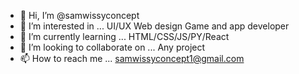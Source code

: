 - 👋 Hi, I’m @samwissyconcept
- 👀 I’m interested in ... UI/UX Web design Game and app developer 
- 🌱 I’m currently learning ... HTML/CSS/JS/PY/React
- 💞️ I’m looking to collaborate on ... Any project
- 📫 How to reach me ... samwissyconcept1@gmail.com

<!---
samwissyconcept/samwissyconcept is a ✨ special ✨ repository because its `README.md` (this file) appears on your GitHub profile.
You can click the Preview link to take a look at your changes.
--->
